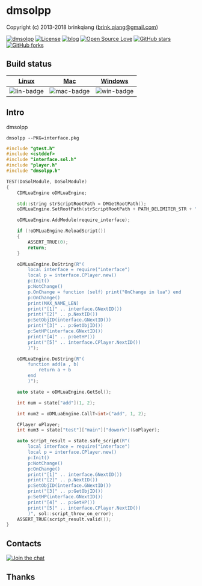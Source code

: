 # dmsolpp

Copyright (c) 2013-2018 brinkqiang (brink.qiang@gmail.com)

[![dmsolpp](https://img.shields.io/badge/brinkqiang-dmsolpp-blue.svg?style=flat-square)](https://github.com/brinkqiang/dmsolpp)
[![License](https://img.shields.io/badge/license-MIT-brightgreen.svg)](https://github.com/brinkqiang/dmsolpp/blob/master/LICENSE)
[![blog](https://img.shields.io/badge/Author-Blog-7AD6FD.svg)](https://brinkqiang.github.io/)
[![Open Source Love](https://badges.frapsoft.com/os/v3/open-source.png)](https://github.com/brinkqiang)
[![GitHub stars](https://img.shields.io/github/stars/brinkqiang/dmsolpp.svg?label=Stars)](https://github.com/brinkqiang/dmsolpp) 
[![GitHub forks](https://img.shields.io/github/forks/brinkqiang/dmsolpp.svg?label=Fork)](https://github.com/brinkqiang/dmsolpp)

## Build status
| [Linux][lin-link] | [Mac][mac-link] | [Windows][win-link] |
| :---------------: | :----------------: | :-----------------: |
| ![lin-badge]      | ![mac-badge]       | ![win-badge]        |

[lin-badge]: https://github.com/brinkqiang/dmsolpp/workflows/linux/badge.svg "linux build status"
[lin-link]:  https://github.com/brinkqiang/dmsolpp/actions/workflows/linux.yml "linux build status"
[mac-badge]: https://github.com/brinkqiang/dmsolpp/workflows/mac/badge.svg "mac build status"
[mac-link]:  https://github.com/brinkqiang/dmsolpp/actions/workflows/mac.yml "mac build status"
[win-badge]: https://github.com/brinkqiang/dmsolpp/workflows/win/badge.svg "win build status"
[win-link]:  https://github.com/brinkqiang/dmsolpp/actions/workflows/win.yml "win build status"

## Intro
dmsolpp
```
dmsolpp --PKG=interface.pkg
```


```cpp
#include "gtest.h"
#include <cstddef>
#include "interface.sol.h"
#include "player.h"
#include "dmsolpp.h"

TEST(DoSolModule, DoSolModule)
{
    CDMLuaEngine oDMLuaEngine;

    std::string strScriptRootPath = DMGetRootPath();
    oDMLuaEngine.SetRootPath(strScriptRootPath + PATH_DELIMITER_STR + ".." + PATH_DELIMITER_STR + "script");

    oDMLuaEngine.AddModule(require_interface);

    if (!oDMLuaEngine.ReloadScript())
    {
        ASSERT_TRUE(0);
        return;
    }

    oDMLuaEngine.DoString(R"(
        local interface = require("interface")
        local p = interface.CPlayer.new()
        p:Init()
        p:NotChange()
        p.OnChange = function (self) print("OnChange in lua") end
        p:OnChange()
        print(MAX_NAME_LEN)
        print("[1]" .. interface.GNextID())
        print("[2]" .. p.NextID())
        p:SetObjID(interface.GNextID())
        print("[3]" .. p:GetObjID())
        p:SetHP(interface.GNextID())
        print("[4]" .. p:GetHP())
        print("[5]" .. interface.CPlayer.NextID())
        )");

    oDMLuaEngine.DoString(R"(
        function add(a , b)
            return a + b
        end
        )");

    auto state = oDMLuaEngine.GetSol();

    int num = state["add"](1, 2);

    int num2 = oDMLuaEngine.CallT<int>("add", 1, 2);

    CPlayer oPlayer;
    int num3 = state["test"]["main"]["dowork"](&oPlayer);

    auto script_result = state.safe_script(R"(
        local interface = require("interface")
        local p = interface.CPlayer.new()
        p:Init()
        p:NotChange()
        p:OnChange()
        print("[1]" .. interface.GNextID())
        print("[2]" .. p.NextID())
        p:SetObjID(interface.GNextID())
        print("[3]" .. p:GetObjID())
        p:SetHP(interface.GNextID())
        print("[4]" .. p:GetHP())
        print("[5]" .. interface.CPlayer.NextID())
        )", sol::script_throw_on_error);
    ASSERT_TRUE(script_result.valid());
}
```
## Contacts
[![Join the chat](https://badges.gitter.im/brinkqiang/dmsolpp/Lobby.svg)](https://gitter.im/brinkqiang/dmsolpp)

## Thanks
